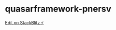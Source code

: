# quasarframework-pnersv

[Edit on StackBlitz ⚡️](https://stackblitz.com/edit/quasarframework-pnersv)